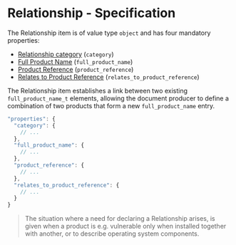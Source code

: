 # Relationship - Specification

The Relationship item is of value type `object` and has four mandatory properties:

* [Relationship category](product_tree/relationships/relationship/category-spec.en.md) (`category`)
* [Full Product Name](product_tree/relationships/relationship/full_product_name-spec.en.md) (`full_product_name`)
* [Product Reference](product_tree/relationships/relationship/product_reference-spec.en.md) (`product_reference`)
* [Relates to Product Reference](product_tree/relationships/relationship/relates_to_product_reference-spec.en.md) (`relates_to_product_reference`)

The Relationship item establishes a link between two existing `full_product_name_t` elements, allowing the document producer to define a combination of two products that form a new `full_product_name` entry.

```javascript
"properties": {
  "category": {
    // ...
  },
  "full_product_name": {
    // ...
  },
  "product_reference": {
    // ...
  },
  "relates_to_product_reference": {
    // ...
  }
}
```

> The situation where a need for declaring a Relationship arises, is given when a product is e.g. vulnerable only when
> installed together with another, or to describe operating system components.

